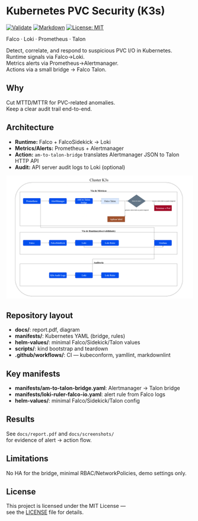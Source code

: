 # Kubernetes PVC Security (K3s)

[![Validate](https://github.com/joaobarbosa7/pvc-security-k3s/actions/workflows/validate.yaml/badge.svg)](../../actions/workflows/validate.yaml)
[![Markdown](https://github.com/joaobarbosa7/pvc-security-k3s/actions/workflows/markdown.yaml/badge.svg)](../../actions/workflows/markdown.yaml)
[![License: MIT](https://img.shields.io/badge/License-MIT-green.svg)](LICENSE)

Falco · Loki · Prometheus · Talon

Detect, correlate, and respond to suspicious PVC I/O in Kubernetes.  
Runtime signals via Falco→Loki.  
Metrics alerts via Prometheus→Alertmanager.  
Actions via a small bridge → Falco Talon.

## Why

Cut MTTD/MTTR for PVC-related anomalies.  
Keep a clear audit trail end-to-end.

## Architecture

- **Runtime:** Falco + FalcoSidekick → Loki
- **Metrics/Alerts:** Prometheus + Alertmanager
- **Action:** `am-to-talon-bridge`
  translates Alertmanager JSON to Talon HTTP API
- **Audit:** API server audit logs to Loki (optional)

![Architecture](docs/architecture.png)

## Repository layout

- **docs/**: report.pdf, diagram
- **manifests/**: Kubernetes YAML (bridge, rules)
- **helm-values/**: minimal Falco/Sidekick/Talon values
- **scripts/**: kind bootstrap and teardown
- **.github/workflows/**: CI — kubeconform, yamllint, markdownlint

## Key manifests

- **manifests/am-to-talon-bridge.yaml**: Alertmanager → Talon bridge
- **manifests/loki-ruler-falco-io.yaml**: alert rule from Falco logs
- **helm-values/**: minimal Falco/Sidekick/Talon config

## Results

See `docs/report.pdf` and `docs/screenshots/`  
for evidence of alert → action flow.

## Limitations

No HA for the bridge, minimal RBAC/NetworkPolicies, demo settings only.

## License

This project is licensed under the MIT License —  
see the [LICENSE](LICENSE) file for details.
